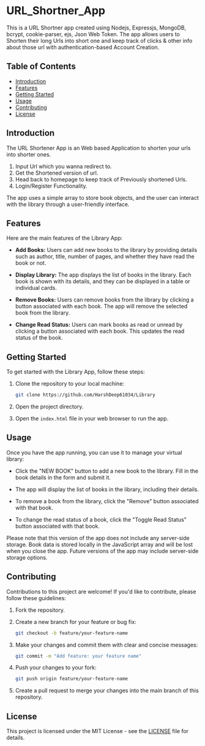 # URL_Shortner_App

This is a URL Shortner app created using Nodejs, Expressjs, MongoDB, bcrypt, cookie-parser, ejs, Json Web Token. The app allows users to Shorten their long Urls into short one and keep track of clicks & other info about those url with authentication-based Account Creation.

## Table of Contents

- [Introduction](#introduction)
- [Features](#features)
- [Getting Started](#getting-started)
- [Usage](#usage)
- [Contributing](#contributing)
- [License](#license)

## Introduction

The URL Shortener App is an Web based Application to shorten your urls into shorter ones.

1. Input Url which you wanna redirect to.
3. Get the Shortened version of url.
4. Head back to homepage to keep track of Previously shortened Urls.
5. Login/Register Functionality.

The app uses a simple array to store book objects, and the user can interact with the library through a user-friendly interface.

## Features

Here are the main features of the Library App:

- **Add Books:** Users can add new books to the library by providing details such as author, title, number of pages, and whether they have read the book or not.

- **Display Library:** The app displays the list of books in the library. Each book is shown with its details, and they can be displayed in a table or individual cards.

- **Remove Books:** Users can remove books from the library by clicking a button associated with each book. The app will remove the selected book from the library.

- **Change Read Status:** Users can mark books as read or unread by clicking a button associated with each book. This updates the read status of the book.

## Getting Started

To get started with the Library App, follow these steps:

1. Clone the repository to your local machine:

   ```bash
   git clone https://github.com/HarshDeep61034/Library
   ```

2. Open the project directory.

3. Open the `index.html` file in your web browser to run the app.

## Usage

Once you have the app running, you can use it to manage your virtual library:

- Click the "NEW BOOK" button to add a new book to the library. Fill in the book details in the form and submit it.

- The app will display the list of books in the library, including their details.

- To remove a book from the library, click the "Remove" button associated with that book.

- To change the read status of a book, click the "Toggle Read Status" button associated with that book.

Please note that this version of the app does not include any server-side storage. Book data is stored locally in the JavaScript array and will be lost when you close the app. Future versions of the app may include server-side storage options.

## Contributing

Contributions to this project are welcome! If you'd like to contribute, please follow these guidelines:

1. Fork the repository.

2. Create a new branch for your feature or bug fix:

   ```bash
   git checkout -b feature/your-feature-name
   ```

3. Make your changes and commit them with clear and concise messages:

   ```bash
   git commit -m "Add feature: your feature name"
   ```

4. Push your changes to your fork:

   ```bash
   git push origin feature/your-feature-name
   ```

5. Create a pull request to merge your changes into the main branch of this repository.

## License

This project is licensed under the MIT License - see the [LICENSE](LICENSE) file for details.

